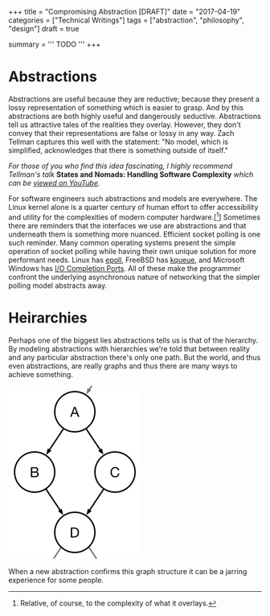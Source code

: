 +++
title = "Compromising Abstraction [DRAFT]"
date = "2017-04-19"
categories = ["Technical Writings"]
tags = ["abstraction", "philosophy", "design"] 
draft = true

summary = '''
TODO
'''
+++

# Abstractions

Abstractions are useful because they are reductive; because they present a lossy representation of something which is easier to grasp.
And by this abstractions are both highly useful and dangerously seductive.
Abstractions tell us attractive tales of the realities they overlay. However, they don't convey that their representations are false or lossy in any way.
Zach Tellman captures this well with the statement: "No model, which is simplified, acknowledges that there is something outside of itself."

*For those of you who find this idea fascinating, I highly recommend Tellman's talk* **States and Nomads: Handling Software Complexity** *which can be [viewed on YouTube](https://www.youtube.com/watch?v=KGaFcI2UNrI).*


For software engineers such abstractions and models are everywhere.
The Linux kernel alone is a quarter century of human effort to offer accessibility and utility for the complexities of modern computer hardware.[[^accessible Linux kernel]]
Sometimes there are reminders that the interfaces we use are abstractions and that underneath them is something more nuanced.
Efficient socket polling is one such reminder.
Many common operating systems present the simple operation of socket polling while having their own unique solution for more performant needs.
Linux has [epoll](https://linux.die.net/man/4/epoll), FreeBSD has [kqueue](https://www.freebsd.org/cgi/man.cgi?kqueue), and Microsoft Windows has [I/O Completion Ports](https://msdn.microsoft.com/en-us/library/windows/desktop/aa365198(v=vs.85).aspx).
All of these make the programmer confront the underlying asynchronous nature of networking that the simpler polling model abstracts away.

[^accessible Linux kernel]: Relative, of course, to the complexity of what it overlays.


# Heirarchies

Perhaps one of the biggest lies abstractions tells us is that of the hierarchy.
By modeling abstractions with hierarchies we're told that between reality and any particular abstraction there's only one path.
But the world, and thus even abstractions, are really graphs and thus there are many ways to achieve something.

![graph hierarchy](/images/graph_hierarchy.png "Logo Title Text 1")


When a new abstraction confirms this graph structure it can be a jarring experience for some people.


